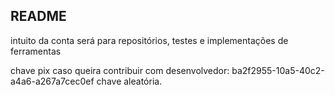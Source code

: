 ## README ##
intuito da conta será para repositórios, testes e implementações de ferramentas

chave pix caso queira contribuir com desenvolvedor: ba2f2955-10a5-40c2-a4a6-a267a7cec0ef
chave aleatória.
